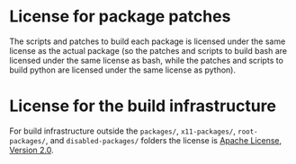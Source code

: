 # License for package patches

The scripts and patches to build each package is licensed under the same
license as the actual package (so the patches and scripts to build bash are
licensed under the same license as bash, while the patches and scripts to build
python are licensed under the same license as python).

# License for the build infrastructure

For build infrastructure outside the `packages/`, `x11-packages/`,
`root-packages/`, and `disabled-packages/` folders the license is
[Apache License, Version 2.0](https://www.apache.org/licenses/LICENSE-2.0).
